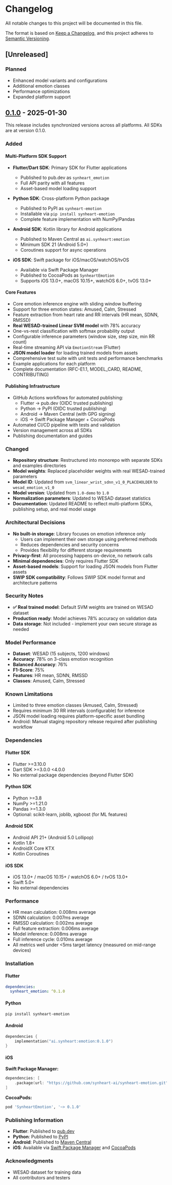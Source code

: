 # Changelog

All notable changes to this project will be documented in this file.

The format is based on [Keep a Changelog](https://keepachangelog.com/en/1.0.0/),
and this project adheres to [Semantic Versioning](https://semver.org/spec/v2.0.0.html).

## [Unreleased]

### Planned
- Enhanced model variants and configurations
- Additional emotion classes
- Performance optimizations
- Expanded platform support

## [0.1.0] - 2025-01-30

This release includes synchronized versions across all platforms. All SDKs are at version 0.1.0.

### Added

#### Multi-Platform SDK Support
- **Flutter/Dart SDK**: Primary SDK for Flutter applications
  - Published to pub.dev as `synheart_emotion`
  - Full API parity with all features
  - Asset-based model loading support
  
- **Python SDK**: Cross-platform Python package
  - Published to PyPI as `synheart-emotion`
  - Installable via `pip install synheart-emotion`
  - Complete feature implementation with NumPy/Pandas
  
- **Android SDK**: Kotlin library for Android applications
  - Published to Maven Central as `ai.synheart:emotion`
  - Minimum SDK 21 (Android 5.0+)
  - Coroutines support for async operations
  
- **iOS SDK**: Swift package for iOS/macOS/watchOS/tvOS
  - Available via Swift Package Manager
  - Published to CocoaPods as `SynheartEmotion`
  - Supports iOS 13.0+, macOS 10.15+, watchOS 6.0+, tvOS 13.0+

#### Core Features
- Core emotion inference engine with sliding window buffering
- Support for three emotion states: Amused, Calm, Stressed
- Feature extraction from heart rate and RR intervals (HR mean, SDNN, RMSSD)
- **Real WESAD-trained Linear SVM model** with 78% accuracy
- One-vs-rest classification with softmax probability output
- Configurable inference parameters (window size, step size, min RR count)
- Real-time streaming API via `EmotionStream` (Flutter)
- **JSON model loader** for loading trained models from assets
- Comprehensive test suite with unit tests and performance benchmarks
- Example applications for each platform
- Complete documentation (RFC-E1.1, MODEL_CARD, README, CONTRIBUTING)

#### Publishing Infrastructure
- GitHub Actions workflows for automated publishing:
  - Flutter → pub.dev (OIDC trusted publishing)
  - Python → PyPI (OIDC trusted publishing)
  - Android → Maven Central (with GPG signing)
  - iOS → Swift Package Manager + CocoaPods
- Automated CI/CD pipeline with tests and validation
- Version management across all SDKs
- Publishing documentation and guides

### Changed
- **Repository structure**: Restructured into monorepo with separate SDKs and examples directories
- **Model weights**: Replaced placeholder weights with real WESAD-trained parameters
- **Model ID**: Updated from `svm_linear_wrist_sdnn_v1_0_PLACEHOLDER` to `wesad_emotion_v1_0`
- **Model version**: Updated from `1.0-demo` to `1.0`
- **Normalization parameters**: Updated to WESAD dataset statistics
- **Documentation**: Updated README to reflect multi-platform SDKs, publishing setup, and real model usage

### Architectural Decisions
- **No built-in storage**: Library focuses on emotion inference only
  - Users can implement their own storage using preferred methods
  - Reduces dependencies and security concerns
  - Provides flexibility for different storage requirements
- **Privacy-first**: All processing happens on-device, no network calls
- **Minimal dependencies**: Only requires Flutter SDK
- **Asset-based models**: Support for loading JSON models from Flutter assets
- **SWIP SDK compatibility**: Follows SWIP SDK model format and architecture patterns

### Security Notes
- **✅ Real trained model**: Default SVM weights are trained on WESAD dataset
- **Production ready**: Model achieves 78% accuracy on validation data
- **Data storage**: Not included - implement your own secure storage as needed

### Model Performance
- **Dataset**: WESAD (15 subjects, 1200 windows)
- **Accuracy**: 78% on 3-class emotion recognition
- **Balanced Accuracy**: 76%
- **F1-Score**: 75%
- **Features**: HR mean, SDNN, RMSSD
- **Classes**: Amused, Calm, Stressed

### Known Limitations
- Limited to three emotion classes (Amused, Calm, Stressed)
- Requires minimum 30 RR intervals (configurable) for inference
- JSON model loading requires platform-specific asset bundling
- Android: Manual staging repository release required after publishing workflow

### Dependencies

#### Flutter SDK
- Flutter >=3.10.0
- Dart SDK >=3.0.0 <4.0.0
- No external package dependencies (beyond Flutter SDK)

#### Python SDK
- Python >=3.8
- NumPy >=1.21.0
- Pandas >=1.3.0
- Optional: scikit-learn, joblib, xgboost (for ML features)

#### Android SDK
- Android API 21+ (Android 5.0 Lollipop)
- Kotlin 1.8+
- AndroidX Core KTX
- Kotlin Coroutines

#### iOS SDK
- iOS 13.0+ / macOS 10.15+ / watchOS 6.0+ / tvOS 13.0+
- Swift 5.0+
- No external dependencies

### Performance
- HR mean calculation: 0.008ms average
- SDNN calculation: 0.007ms average
- RMSSD calculation: 0.002ms average
- Full feature extraction: 0.006ms average
- Model inference: 0.008ms average
- Full inference cycle: 0.010ms average
- All metrics well under <5ms target latency (measured on mid-range devices)

### Installation

#### Flutter
```yaml
dependencies:
  synheart_emotion: ^0.1.0
```

#### Python
```bash
pip install synheart-emotion
```

#### Android
```kotlin
dependencies {
    implementation("ai.synheart:emotion:0.1.0")
}
```

#### iOS
**Swift Package Manager:**
```swift
dependencies: [
    .package(url: "https://github.com/synheart-ai/synheart-emotion.git", from: "0.1.0")
]
```

**CocoaPods:**
```ruby
pod 'SynheartEmotion', '~> 0.1.0'
```

### Publishing Information
- **Flutter**: Published to [pub.dev](https://pub.dev/packages/synheart_emotion)
- **Python**: Published to [PyPI](https://pypi.org/project/synheart-emotion/)
- **Android**: Published to [Maven Central](https://central.sonatype.com/artifact/ai.synheart/emotion)
- **iOS**: Available via [Swift Package Manager](https://github.com/synheart-ai/synheart-emotion) and [CocoaPods](https://cocoapods.org/pods/SynheartEmotion)

### Acknowledgments
- WESAD dataset for training data
- All contributors and testers

[0.1.0]: https://github.com/synheart-ai/synheart-emotion/releases/tag/v0.1.0
